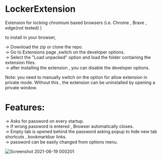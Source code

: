 
# LockerExtension
Extension for locking chromium based browsers (i.e. Chrome , Brave , edge(not tested) )

to install in your browser,  

  -> Download the zip or clone the repo.    
  -> Go to Extensions page ,switch on the developer options.  
  -> Select the "Load unpacked" option and load the folder containing the extension files.  
  -> after installing the extension , you can disable the developer options.   
  
        
  Note: you need to manually switch on the option for allow extension in private mode. Without this , the extension can be uninstalled by opening a private window.    
  
  
# Features:
 
  -> Asks for password on every startup.   
  -> If wrong password is entered , Browser automatically closes.  
  -> Empty tab is opened behind the password asking popup to hide new tab shortcuts , bookmarkbar links.  
  -> password can be easily changed from options menu.  
  
  
  
  
  ![Screenshot 2021-06-19 000201](https://user-images.githubusercontent.com/75937169/122604487-a6138880-d093-11eb-94a8-1bf1579efea0.png)
  
